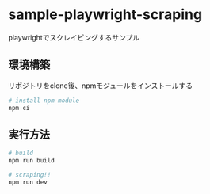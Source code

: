 # sample-playwright-scraping

playwrightでスクレイピングするサンプル

## 環境構築

リポジトリをclone後、npmモジュールをインストールする

```bash
# install npm module
npm ci
```

## 実行方法

```bash
# build
npm run build

# scraping!!
npm run dev
```
